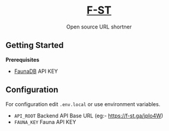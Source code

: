 <p align="center">
  <a href="https://f-st.ga/">
    <h1 align="center">F-ST</h1>
  </a>
  <p align="center">Open source URL shortner</p>
</p>

## Getting Started

**Prerequisites**

- [FaunaDB](https://dashboard.fauna.com/) API KEY

## Configuration

For configuration edit `.env.local` or use environment variables.

- `API_ROOT` Backend API Base URL (eg:- https://f-st.ga/jpIo4W)
- `FAUNA_KEY` Fauna API KEY
